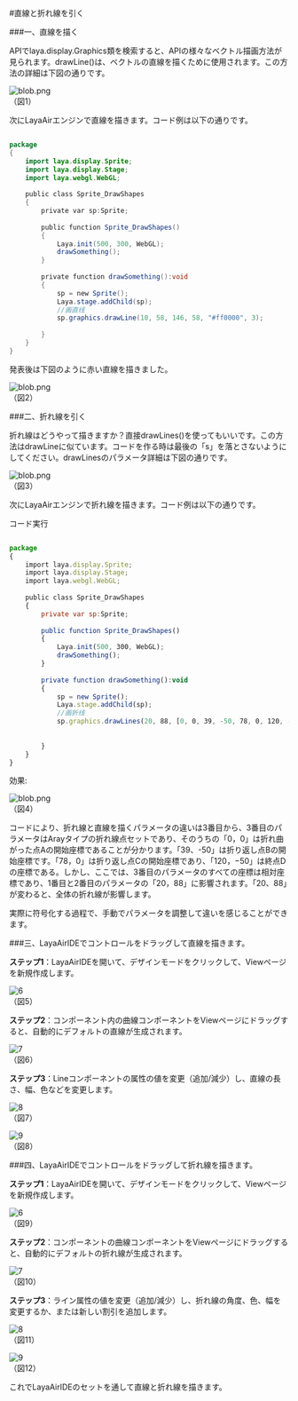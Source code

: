 #直線と折れ線を引く



###一、直線を描く

APIでlaya.display.Graphics類を検索すると、APIの様々なベクトル描画方法が見られます。drawLine()は、ベクトルの直線を描くために使用されます。この方法の詳細は下図の通りです。

​![blob.png](img/1.png)<br/>
（図1）

次にLayaAirエンジンで直線を描きます。コード例は以下の通りです。


```java

package
{
    import laya.display.Sprite;
    import laya.display.Stage;
    import laya.webgl.WebGL;
     
    public class Sprite_DrawShapes
    {
        private var sp:Sprite;
         
        public function Sprite_DrawShapes()
        {
            Laya.init(500, 300, WebGL);
            drawSomething();
        }
 
        private function drawSomething():void
        {
            sp = new Sprite();
            Laya.stage.addChild(sp);
            //画直线
            sp.graphics.drawLine(10, 58, 146, 58, "#ff0000", 3);
             
        }
    }
}
```


発表後は下図のように赤い直線を描きました。

​![blob.png](img/2.png)<br/>
（図2）



###二、折れ線を引く

折れ線はどうやって描きますか？直接drawLines()を使ってもいいです。この方法はdrawLineに似ています。コードを作る時は最後の「s」を落とさないようにしてください。drawLinesのパラメータ詳細は下図の通りです。

​![blob.png](img/3.png)<br/>
（図3）

次にLayaAirエンジンで折れ線を描きます。コード例は以下の通りです。



コード実行


```javascript

package
{
    import laya.display.Sprite;
    import laya.display.Stage;
    import laya.webgl.WebGL;
     
    public class Sprite_DrawShapes
    {
        private var sp:Sprite;
         
        public function Sprite_DrawShapes()
        {
            Laya.init(500, 300, WebGL);
            drawSomething();
        }
 
        private function drawSomething():void
        {
            sp = new Sprite();
            Laya.stage.addChild(sp);
            //画折线
            sp.graphics.drawLines(20, 88, [0, 0, 39, -50, 78, 0, 120, -50], "#ff0000", 3);
         
             
        }
    }
}
```


効果:

​![blob.png](img/4.png)<br/>
（図4）

コードにより、折れ線と直線を描くパラメータの違いは3番目から、3番目のパラメータはArayタイプの折れ線点セットであり、そのうちの「0，0」は折れ曲がった点Aの開始座標であることが分かります。「39、-50」は折り返し点Bの開始座標です。「78，0」は折り返し点Cの開始座標であり、「120，−50」は終点Dの座標である。しかし、ここでは、3番目のパラメータのすべての座標は相対座標であり、1番目と2番目のパラメータの「20，88」に影響されます。「20、88」が変わると、全体の折れ線が影響します。

実際に符号化する過程で、手動でパラメータを調整して違いを感じることができます。



###三、LayaAirIDEでコントロールをドラッグして直線を描きます。

**ステップ1**：LayaAirIDEを開いて、デザインモードをクリックして、Viewページを新規作成します。

​![6](img/5.png)<br/>
（図5）

**ステップ2**：コンポーネント内の曲線コンポーネントをViewページにドラッグすると、自動的にデフォルトの直線が生成されます。

​![7](img/6.png)<br/>
（図6）

**ステップ3**：Lineコンポーネントの属性の値を変更（追加/減少）し、直線の長さ、幅、色などを変更します。

​![8](img/7.png)<br/>
（図7）

​![9](img/8.png)<br/>
（図8）



###四、LayaAirIDEでコントロールをドラッグして折れ線を描きます。

**ステップ1**：LayaAirIDEを開いて、デザインモードをクリックして、Viewページを新規作成します。

​![6](img/5.png)<br/>
（図9）

**ステップ2**：コンポーネントの曲線コンポーネントをViewページにドラッグすると、自動的にデフォルトの折れ線が生成されます。

​![7](img/9.png)<br/>
（図10）

**ステップ3**：ライン属性の値を変更（追加/減少）し、折れ線の角度、色、幅を変更するか、または新しい割引を追加します。

​![8](img/10.png)<br/>
（図11）

​![9](img/11.png)<br/>
（図12）

これでLayaAirIDEのセットを通して直線と折れ線を描きます。